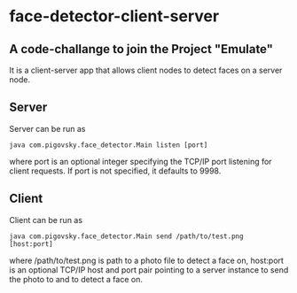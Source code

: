 # face-detector-client-server
## A code-challange to join the Project "Emulate"

It is a client-server app that allows client nodes to detect faces on a server node.


## Server

Server can be run as

```
java com.pigovsky.face_detector.Main listen [port]
```

where port is an optional integer specifying the TCP/IP port listening for client requests.
If port is not specified, it defaults to 9998.

## Client

Client can be run as

```
java com.pigovsky.face_detector.Main send /path/to/test.png [host:port]
```

where /path/to/test.png is path to a photo file to detect a face on,
host:port is an optional TCP/IP host and port pair pointing to a server instance 
to send the photo to and to detect a face on.
